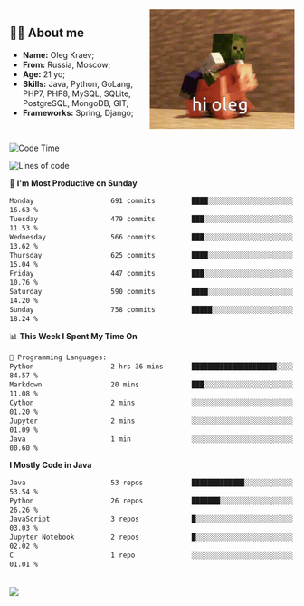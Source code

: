 <img align="right" height="211" width="256" src="res/hi-oleg.gif">
<div>
	<h2>👨‍💻 About me</h2>
	<ul align="left">
	    <li><strong>Name:</strong> Oleg Kraev;</li>
	    <li><strong>From:</strong> Russia, Moscow;</li>
	    <li><strong>Age:</strong> 21 yo;</li>
	    <li><strong>Skills:</strong> Java, Python, GoLang, PHP7, PHP8, MySQL, SQLite, PostgreSQL, MongoDB, GIT;</li>
	    <li><strong>Frameworks:</strong> Spring, Django;</li>
	</ul>
</div>
<br>

<!--START_SECTION:waka-->
![Code Time](http://img.shields.io/badge/Code%20Time-1%2C165%20hrs%208%20mins-blue)

![Lines of code](https://img.shields.io/badge/From%20Hello%20World%20I%27ve%20Written-1.7%20million%20lines%20of%20code-blue)

📅 **I'm Most Productive on Sunday** 

```text
Monday                   691 commits         ████░░░░░░░░░░░░░░░░░░░░░   16.63 % 
Tuesday                  479 commits         ███░░░░░░░░░░░░░░░░░░░░░░   11.53 % 
Wednesday                566 commits         ███░░░░░░░░░░░░░░░░░░░░░░   13.62 % 
Thursday                 625 commits         ████░░░░░░░░░░░░░░░░░░░░░   15.04 % 
Friday                   447 commits         ███░░░░░░░░░░░░░░░░░░░░░░   10.76 % 
Saturday                 590 commits         ████░░░░░░░░░░░░░░░░░░░░░   14.20 % 
Sunday                   758 commits         █████░░░░░░░░░░░░░░░░░░░░   18.24 % 
```


📊 **This Week I Spent My Time On** 

```text
💬 Programming Languages: 
Python                   2 hrs 36 mins       █████████████████████░░░░   84.57 % 
Markdown                 20 mins             ███░░░░░░░░░░░░░░░░░░░░░░   11.08 % 
Cython                   2 mins              ░░░░░░░░░░░░░░░░░░░░░░░░░   01.20 % 
Jupyter                  2 mins              ░░░░░░░░░░░░░░░░░░░░░░░░░   01.09 % 
Java                     1 min               ░░░░░░░░░░░░░░░░░░░░░░░░░   00.60 % 
```

**I Mostly Code in Java** 

```text
Java                     53 repos            █████████████░░░░░░░░░░░░   53.54 % 
Python                   26 repos            ███████░░░░░░░░░░░░░░░░░░   26.26 % 
JavaScript               3 repos             █░░░░░░░░░░░░░░░░░░░░░░░░   03.03 % 
Jupyter Notebook         2 repos             █░░░░░░░░░░░░░░░░░░░░░░░░   02.02 % 
C                        1 repo              ░░░░░░░░░░░░░░░░░░░░░░░░░   01.01 % 
```




<!--END_SECTION:waka-->

<br>
<img align="center" src="https://wakatime.com/share/@hteppl/18a68a4e-e1fb-41eb-b9f2-e999d76b9bac.svg">
